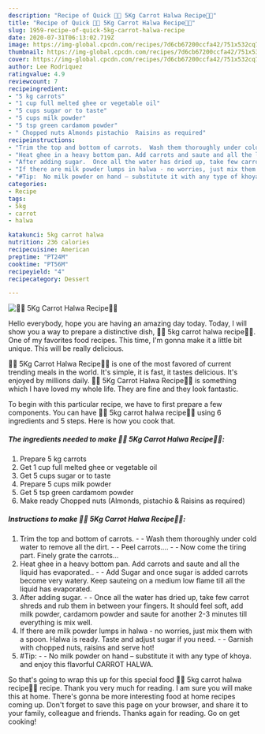 ```yaml
---
description: "Recipe of Quick 🥕🍲 5Kg Carrot Halwa Recipe🍲🥕"
title: "Recipe of Quick 🥕🍲 5Kg Carrot Halwa Recipe🍲🥕"
slug: 1959-recipe-of-quick-5kg-carrot-halwa-recipe
date: 2020-07-31T06:13:02.719Z
image: https://img-global.cpcdn.com/recipes/7d6cb67200ccfa42/751x532cq70/🥕🍲-5kg-carrot-halwa-recipe🍲🥕-recipe-main-photo.jpg
thumbnail: https://img-global.cpcdn.com/recipes/7d6cb67200ccfa42/751x532cq70/🥕🍲-5kg-carrot-halwa-recipe🍲🥕-recipe-main-photo.jpg
cover: https://img-global.cpcdn.com/recipes/7d6cb67200ccfa42/751x532cq70/🥕🍲-5kg-carrot-halwa-recipe🍲🥕-recipe-main-photo.jpg
author: Lee Rodriquez
ratingvalue: 4.9
reviewcount: 7
recipeingredient:
- "5 kg carrots"
- "1 cup full melted ghee or vegetable oil"
- "5 cups sugar or to taste"
- "5 cups milk powder"
- "5 tsp green cardamom powder"
- " Chopped nuts Almonds pistachio  Raisins as required"
recipeinstructions:
- "Trim the top and bottom of carrots.  Wash them thoroughly under cold water to remove all the dirt.  Peel carrots....  Now come the tiring part. Finely grate the carrots..."
- "Heat ghee in a heavy bottom pan. Add carrots and saute and all the liquid has evaporated..  Add Sugar and once sugar is added carrots become very watery. Keep sauteing on a medium low flame till all the liquid has evaporated."
- "After adding sugar.  Once all the water has dried up, take few carrot shreds and rub them in between your fingers. It should feel soft, add milk powder, cardamom powder and saute for another 2-3 minutes till everything is mix well."
- "If there are milk powder lumps in halwa - no worries, just mix them with a spoon. Halwa is ready. Taste and adjust sugar if you need.  Garnish with chopped nuts, raisins and serve hot!"
- "#Tip:  No milk powder on hand – substitute it with any type of khoya. and enjoy this flavorful CARROT HALWA."
categories:
- Recipe
tags:
- 5kg
- carrot
- halwa

katakunci: 5kg carrot halwa 
nutrition: 236 calories
recipecuisine: American
preptime: "PT24M"
cooktime: "PT56M"
recipeyield: "4"
recipecategory: Dessert

---
```



![🥕🍲 5Kg Carrot Halwa Recipe🍲🥕](https://img-global.cpcdn.com/recipes/7d6cb67200ccfa42/751x532cq70/🥕🍲-5kg-carrot-halwa-recipe🍲🥕-recipe-main-photo.jpg)

Hello everybody, hope you are having an amazing day today. Today, I will show you a way to prepare a distinctive dish, 🥕🍲 5kg carrot halwa recipe🍲🥕. One of my favorites food recipes. This time, I'm gonna make it a little bit unique. This will be really delicious.



🥕🍲 5Kg Carrot Halwa Recipe🍲🥕 is one of the most favored of current trending meals in the world. It's simple, it is fast, it tastes delicious. It's enjoyed by millions daily. 🥕🍲 5Kg Carrot Halwa Recipe🍲🥕 is something which I have loved my whole life. They are fine and they look fantastic.


To begin with this particular recipe, we have to first prepare a few components. You can have 🥕🍲 5kg carrot halwa recipe🍲🥕 using 6 ingredients and 5 steps. Here is how you cook that.

<!--inarticleads1-->

##### The ingredients needed to make 🥕🍲 5Kg Carrot Halwa Recipe🍲🥕:

1. Prepare 5 kg carrots
1. Get 1 cup full melted ghee or vegetable oil
1. Get 5 cups sugar or to taste
1. Prepare 5 cups milk powder
1. Get 5 tsp green cardamom powder
1. Make ready  Chopped nuts (Almonds, pistachio &amp; Raisins as required)




<!--inarticleads2-->

##### Instructions to make 🥕🍲 5Kg Carrot Halwa Recipe🍲🥕:

1. Trim the top and bottom of carrots. -  - Wash them thoroughly under cold water to remove all the dirt. -  - Peel carrots.... -  - Now come the tiring part. Finely grate the carrots...
1. Heat ghee in a heavy bottom pan. Add carrots and saute and all the liquid has evaporated.. -  - Add Sugar and once sugar is added carrots become very watery. Keep sauteing on a medium low flame till all the liquid has evaporated.
1. After adding sugar. -  - Once all the water has dried up, take few carrot shreds and rub them in between your fingers. It should feel soft, add milk powder, cardamom powder and saute for another 2-3 minutes till everything is mix well.
1. If there are milk powder lumps in halwa - no worries, just mix them with a spoon. Halwa is ready. Taste and adjust sugar if you need. -  - Garnish with chopped nuts, raisins and serve hot!
1. #Tip: -  - No milk powder on hand – substitute it with any type of khoya. and enjoy this flavorful CARROT HALWA.




So that's going to wrap this up for this special food 🥕🍲 5kg carrot halwa recipe🍲🥕 recipe. Thank you very much for reading. I am sure you will make this at home. There's gonna be more interesting food at home recipes coming up. Don't forget to save this page on your browser, and share it to your family, colleague and friends. Thanks again for reading. Go on get cooking!
